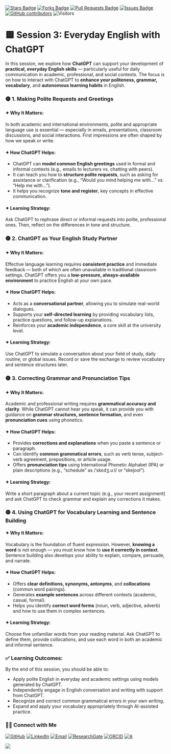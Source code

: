 <a href="https://github.com/drshahizan/short-course/stargazers"><img src="https://img.shields.io/github/stars/drshahizan/short-course" alt="Stars Badge"/></a>
<a href="https://github.com/drshahizan/short-course/network/members"><img src="https://img.shields.io/github/forks/drshahizan/short-course" alt="Forks Badge"/></a>
<a href="https://github.com/drshahizan/short-course/pulls"><img src="https://img.shields.io/github/issues-pr/drshahizan/short-course" alt="Pull Requests Badge"/></a>
<a href="https://github.com/drshahizan/short-course"><img src="https://img.shields.io/github/issues/drshahizan/short-course" alt="Issues Badge"/></a>
<a href="https://github.com/drshahizan/short-course/graphs/contributors"><img alt="GitHub contributors" src="https://img.shields.io/github/contributors/drshahizan/short-course?color=2b9348"></a>
![Visitors](https://api.visitorbadge.io/api/visitors?path=https%3A%2F%2Fgithub.com%2Fdrshahizan%2Fshort-course&labelColor=%23d9e3f0&countColor=%23697689&style=flat)

# 🟨 **Session 3: Everyday English with ChatGPT**

In this session, we explore how **ChatGPT** can support your development of **practical, everyday English skills** — particularly useful for daily communication in academic, professional, and social contexts. The focus is on how to interact with ChatGPT to **enhance your politeness, grammar, vocabulary**, and **autonomous learning habits** in English.

### 🟡 **1. Making Polite Requests and Greetings**

#### ✦ Why It Matters:

In both academic and international environments, polite and appropriate language use is essential — especially in emails, presentations, classroom discussions, and social interactions. First impressions are often shaped by how we speak or write.

#### ✦ How ChatGPT Helps:

* ChatGPT can **model common English greetings** used in formal and informal contexts (e.g., emails to lecturers vs. chatting with peers).
* It can teach you how to **structure polite requests**, such as asking for assistance or clarification (e.g., “Would you mind helping me with…” vs. “Help me with…”).
* It helps you recognize **tone and register**, key concepts in effective communication.

#### ✦ Learning Strategy:

Ask ChatGPT to rephrase direct or informal requests into polite, professional ones. Then, reflect on the differences in tone and structure.

### 🟡 **2. ChatGPT as Your English Study Partner**

#### ✦ Why It Matters:

Effective language learning requires **consistent practice** and immediate feedback — both of which are often unavailable in traditional classroom settings. ChatGPT offers you a **low-pressure, always-available environment** to practice English at your own pace.

#### ✦ How ChatGPT Helps:

* Acts as a **conversational partner**, allowing you to simulate real-world dialogues.
* Supports your **self-directed learning** by providing vocabulary lists, practice questions, and follow-up explanations.
* Reinforces your **academic independence**, a core skill at the university level.

#### ✦ Learning Strategy:

Use ChatGPT to simulate a conversation about your field of study, daily routine, or global issues. Record or save the exchange to review vocabulary and sentence structures later.

### 🟡 **3. Correcting Grammar and Pronunciation Tips**

#### ✦ Why It Matters:

Academic and professional writing requires **grammatical accuracy and clarity**. While ChatGPT cannot hear you speak, it can provide you with guidance on **grammar structures, sentence formation**, and even **pronunciation cues** using phonetics.

#### ✦ How ChatGPT Helps:

* Provides **corrections and explanations** when you paste a sentence or paragraph.
* Can identify **common grammatical errors**, such as verb tense, subject-verb agreement, prepositions, or article usage.
* Offers **pronunciation tips** using International Phonetic Alphabet (IPA) or plain descriptions (e.g., “schedule” as /ˈskɛdʒ.uːl/ or “skejool”).

#### ✦ Learning Strategy:

Write a short paragraph about a current topic (e.g., your recent assignment) and ask ChatGPT to check grammar and explain any corrections it makes.

### 🟡 **4. Using ChatGPT for Vocabulary Learning and Sentence Building**

#### ✦ Why It Matters:

Vocabulary is the foundation of fluent expression. However, **knowing a word** is not enough — you must know how to **use it correctly in context**. Sentence building also develops your ability to explain, compare, persuade, and narrate.

#### ✦ How ChatGPT Helps:

* Offers **clear definitions, synonyms, antonyms**, and **collocations** (common word pairings).
* Generates **example sentences** across different contexts (academic, casual, formal).
* Helps you identify **correct word forms** (noun, verb, adjective, adverb) and how to use them in complex sentences.

#### ✦ Learning Strategy:

Choose five unfamiliar words from your reading material. Ask ChatGPT to define them, provide collocations, and use each word in both an academic and informal sentence.

### ✅ **Learning Outcomes:**

By the end of this session, you should be able to:

* Apply polite English in everyday and academic settings using models generated by ChatGPT.
* Independently engage in English conversation and writing with support from ChatGPT.
* Recognize and correct common grammatical errors in your own writing.
* Expand and apply your vocabulary appropriately through AI-assisted practice.

### 🙌🏻 Connect with Me
<p align="left">
    <a href="https://github.com/drshahizan" target="_blank"><img alt="GitHub" src="https://img.shields.io/badge/-@drshahizan-181717?style=flat-square&logo=GitHub&logoColor=white"></a>
    <a href="https://www.linkedin.com/in/drshahizan" target="_blank"><img alt="LinkedIn" src="https://img.shields.io/badge/-drshahizan-blue?style=flat-square&logo=Linkedin&logoColor=white&link=https://www.linkedin.com/in/drshahizan/"></a>
    <a href="mailto:shahizan@utm.my" target="_blank"><img alt="Email" src="https://img.shields.io/badge/-shahizan@utm.my-c14438?style=flat-square&logo=Gmail&logoColor=white&link=mailto:shahizan@utm.my.com"></a>
    <a href="https://www.researchgate.net/profile/Mohd-Othman-28" target="_blank"><img alt="ResearchGate" src="https://img.shields.io/badge/-ResearchGate-00CCBB?style=flat-square&logo=ResearchGate&logoColor=white"></a>
    <a href="https://orcid.org/0000-0003-4261-1873" target="_blank"><img alt="ORCID" src="https://img.shields.io/badge/-ORCID-A6CE39?style=flat-square&logo=ORCID&logoColor=white"></a> 
 <a href="https://visitorbadge.io/status?path=https%3A%2F%2Fgithub.com%2Fdrshahizan" target="_blank"><img alt="A" src="https://api.visitorbadge.io/api/visitors?path=https%3A%2F%2Fgithub.com%2Fdrshahizan&labelColor=%23697689&countColor=%23555555&style=plastic"></a>
 
![](https://hit.yhype.me/github/profile?user_id=81284918)
</p>

